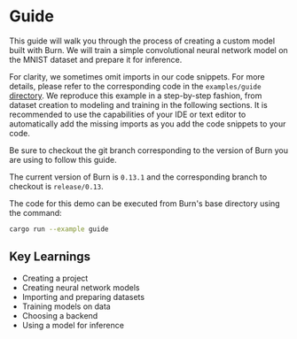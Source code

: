 # Guide

This guide will walk you through the process of creating a custom model built with Burn. We will
train a simple convolutional neural network model on the MNIST dataset and prepare it for inference.

For clarity, we sometimes omit imports in our code snippets. For more details, please refer to the
corresponding code in the `examples/guide` [directory](https://github.com/tracel-ai/burn/tree/main/examples/guide).
We reproduce this example in a step-by-step fashion, from dataset creation to modeling and training
in the following sections. It is recommended to use the capabilities of your IDE or text editor to
automatically add the missing imports as you add the code snippets to your code.

<div class="warning">

Be sure to checkout the git branch corresponding to the version of Burn you are using to follow
this guide.

The current version of Burn is `0.13.1` and the corresponding branch to checkout is `release/0.13`.
</div>

The code for this demo can be executed from Burn's base directory using the command:

```bash
cargo run --example guide
```

## Key Learnings

- Creating a project
- Creating neural network models
- Importing and preparing datasets
- Training models on data
- Choosing a backend
- Using a model for inference
